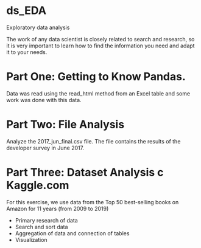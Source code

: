 # ds_EDA
Exploratory data analysis

The work of any data scientist is closely related to search and research, so it is very important to learn how to find the information you need and adapt it to your needs.

# Part One: Getting to Know Pandas.
Data was read using the read_html method from an Excel table and some work was done with this data.

# Part Two: File Analysis
Analyze the 2017_jun_final.csv file. The file contains the results of the developer survey in June 2017.

# Part Three: Dataset Analysis c Kaggle.com
For this exercise, we use data from the Top 50 best-selling books on Amazon for 11 years (from 2009 to 2019)
- Primary research of data
- Search and sort data
- Aggregation of data and connection of tables
- Visualization

